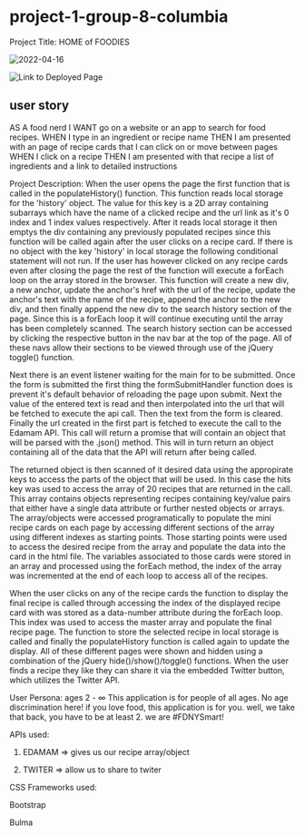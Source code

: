 # project-1-group-8-columbia

Project Title:
HOME of FOODIES


![2022-04-16](https://user-images.githubusercontent.com/74988217/163678184-765b0a1b-370a-4f73-b823-d0e64185d4a6.png)


![Link to Deployed Page](https://jpmare29.github.io/project-1-group-8-columbia/)

## user story

AS A food nerd
I WANT go on a website or an app to search for food recipes.
WHEN I type in an ingredient or recipe name
THEN I am presented with an page of recipe cards that I can click on 
or move between pages
WHEN I click on a recipe
THEN I am presented with that recipe a list of ingredients
and a link to detailed instructions

Project Description:
When the user opens the page the first function that is called in the 
populateHistory() function. This function reads local storage for the 'history'
object. The value for this key is a 2D array containing subarrays which have the
name of a clicked recipe and the url link as it's 0 index and
1 index values respectively. After it reads local storage it then emptys the div
containing any previously populated recipes since this function will be called
again after the user clicks on a recipe card.
If there is no object with the key 'history' in local storage the following
conditional statement will not run. If the user has however clicked
on any recipe cards even after closing the page the rest of the function
will execute a forEach loop on the array stored in the browser.
This function will create a new div, a new anchor, update the anchor's href with the url
of the recipe, update the anchor's text with the name of the recipe,
append the anchor to the new div, and then finally append the new div to the
search history section of the page. Since this is a forEach loop it will continue
executing until the array has been completely scanned. The search history section
can be accessed by clicking the respective button in the nav bar at the top
of the page. All of these navs allow their sections to be viewed through use
of the jQuery toggle() function.

Next there is an event listener waiting for the main for to be submitted.
Once the form is submitted the first thing the formSubmitHandler function
does is prevent it's default behavior of reloading the page upon submit.
Next the value of the entered text is read and then interpolated into the 
url that will be fetched to execute the api call. Then the text from the form 
is cleared. Finally the url created in the first part is fetched to execute the 
call to the Edamam API. This call will return a promise that will contain an object
that will be parsed with the .json() method. This will in turn return an object
containing all of the data that the API will return after being called.

The returned object is then scanned of it desired data using the appropirate keys
to access the parts of the object that will be used. In this case the hits key 
was used to access the array of 20 recipes that are returned in the call.
This array contains objects representing recipes containing key/value pairs
that either have a single data attribute or further nested objects or arrays.
The array/objects were accessed programatically to populate the mini recipe cards
on each page by accessing different sections of the array using different indexes
as starting points. Those starting points were used to access the desired recipe
from the array and populate the data into the card in the html file.
The variables associated to those cards were stored in an array and processed
using the forEach method, the index of the array was incremented at the end
of each loop to access all of the recipes.

When the user clicks on any of the recipe cards the function to display
the final recipe is called through accessing the index
of the displayed recipe card with was stored as a data-number attribute
during the forEach loop. This index was used to access the master array
and populate the final recipe page. The function to store the selected recipe
in local storage is called and finally the populateHistory function 
is called again to update the display. All of these different pages
were shown and hidden using a combination of the jQuery hide()/show()/toggle()
functions. When the user finds a recipe they like they can share it via the embedded
Twitter button, which utilizes the Twitter API.

User Persona:
ages 2 - ∞
This application is for people of all ages.
No age discrimination here! if you love food, this application is for you.
well, we take that back, you have to be at least 2. we are #FDNYSmart!

APIs used:

1. EDAMAM => gives us our recipe array/object

2. TWITER => allow us to share to twiter

CSS Frameworks used:

Bootstrap

Bulma
